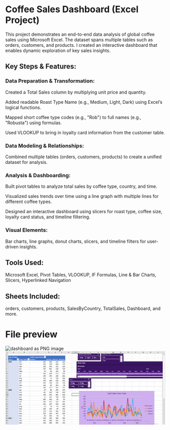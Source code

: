 # Coffee Sales Dashboard (Excel Project)
This project demonstrates an end-to-end data analysis of global coffee sales using Microsoft Excel. The dataset spans multiple tables such as orders, customers, and products. I created an interactive dashboard that enables dynamic exploration of key sales insights.

 ## Key Steps & Features:

### Data Preparation & Transformation:

Created a Total Sales column by multiplying unit price and quantity.

Added readable Roast Type Name (e.g., Medium, Light, Dark) using Excel’s logical functions.

Mapped short coffee type codes (e.g., "Rob") to full names (e.g., "Robusta") using formulas.

Used VLOOKUP to bring in loyalty card information from the customer table.

### Data Modeling & Relationships:

Combined multiple tables (orders, customers, products) to create a unified dataset for analysis.

### Analysis & Dashboarding:

Built pivot tables to analyze total sales by coffee type, country, and time.

Visualized sales trends over time using a line graph with multiple lines for different coffee types.

Designed an interactive dashboard using slicers for roast type, coffee size, loyalty card status, and timeline filtering.

### Visual Elements:
Bar charts, line graphs, donut charts, slicers, and timeline filters for user-driven insights.

## Tools Used: 
Microsoft Excel, Pivot Tables, VLOOKUP, IF Formulas, Line & Bar Charts, Slicers, Hyperlinked Navigation
## Sheets Included: 
orders, customers, products, SalesByCountry, TotalSales, Dashboard, and more.
# File preview
![dashboard as PNG image](Dashboard.PNG)
![data analysis sheet as PNG image](data_analysis.PNG)

